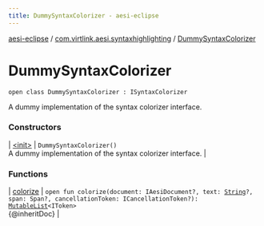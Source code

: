 ```yaml
---
title: DummySyntaxColorizer - aesi-eclipse
---
```


[aesi-eclipse](../../index.html) / [com.virtlink.aesi.syntaxhighlighting](../index.html) / [DummySyntaxColorizer](.)

# DummySyntaxColorizer

`open class DummySyntaxColorizer : ISyntaxColorizer`

A dummy implementation of the syntax colorizer interface.

### Constructors

| [&lt;init&gt;](-init-.html) | `DummySyntaxColorizer()`<br>A dummy implementation of the syntax colorizer interface. |

### Functions

| [colorize](colorize.html) | `open fun colorize(document: IAesiDocument?, text: `[`String`](https://kotlinlang.org/api/latest/jvm/stdlib/kotlin/-string/index.html)`?, span: Span?, cancellationToken: ICancellationToken?): `[`MutableList`](https://kotlinlang.org/api/latest/jvm/stdlib/kotlin.collections/-mutable-list/index.html)`<IToken>`<br>{@inheritDoc} |

